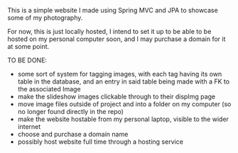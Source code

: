 This is a simple website I made using Spring MVC and JPA to showcase some of my photography.

For now, this is just locally hosted, I intend to set it up to be able to be hosted on my personal computer soon, and I may purchase a domain for it at some point. 

TO BE DONE:
- some sort of system for tagging images, with each tag having its own table in the database, and an entry in said table being made with a FK to the associated Image
- make the slideshow images clickable through to their dispImg page
- move image files outside of project and into a folder on my computer (so no longer found directly in the repo)
- make the website hostable from my personal laptop, visible to the wider internet
- choose and purchase a domain name
- possibly host website full time through a hosting service

